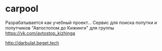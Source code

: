 # carpool
Разрабатывается как учебный проект...
Сервис для поиска попутки и попутчиков "Автостопом до Кижинги" для группы https://vk.com/avtostop_kizhinga

http://darbulat.beget.tech
